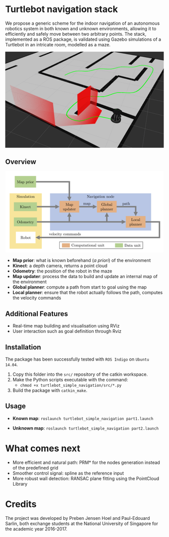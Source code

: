 # Turtlebot navigation stack

We propose a generic scheme for the indoor navigation of an autonomous robotics system in both known and unknown environments, allowing it to efficiently and safely move between two arbitrary points. The stack, implemented as a ROS package, is validated using Gazebo simulations of a Turtlebot in an intricate room, modelled as a maze.

<p align="center">
	<img src="doc/plots/path_known_map.png" width="750"/>
</p>

## Overview

<p align="center">
	<img src="doc/plots/git_doc/graph_overview.png" width="750"/>
</p>

* **Map prior**: what is known beforehand (*a priori*) of the environment
* **Kinect**: a depth camera, returns a point cloud
* **Odometry**: the position of the robot in the maze
* **Map updater**: process the data to build and update an internal map of the environment
* **Global planner**: compute a path from start to goal using the map
* **Local planner**: ensure that the robot actually follows the path, computes the velocity commands

## Additional Features
* Real-time map building and visualisation using RViz
* User interaction such as goal definition through Rviz

## Installation
The package has been successfully tested with `ROS Indigo` on `Ubuntu 14.04`.

1. Copy this folder into the `src/` repository of the catkin workspace.
2. Make the Python scripts executable with the command: 
    * `chmod +x turtlebot_simple_navigation/src/*.py`
3. Build the package with `catkin_make`.

## Usage
* __Known map__: `roslaunch turtlebot_simple_navigation part1.launch`

* __Unknown map__: `roslaunch turtlebot_simple_navigation part2.launch`

# What comes next
* More efficient and natural path: PRM* for the nodes generation instead of the predefined grid
* Smoother control signal: spline as the reference input
* More robust wall detection: RANSAC plane fitting using the PointCloud Library

# Credits
The project was developed by Preben Jensen Hoel and Paul-Edouard Sarlin, both exchange students at the National University of Singapore for the academic year 2016-2017.
